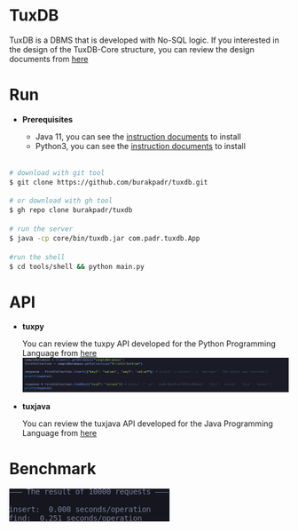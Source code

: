 # TuxDB

TuxDB is a DBMS that is developed with No-SQL logic. If you interested in the design of the TuxDB-Core structure, you can review the design documents from [here](https://github.com/burakpadr/tuxdb/tree/main/docs/design)

# Run
  
 - **Prerequisites**
 
	 - Java 11,  you can see the [instruction documents](https://docs.oracle.com/en/java/javase/11/install/overview-jdk-installation.html#GUID-8677A77F-231A-40F7-98B9-1FD0B48C346A) to install
	 - Python3,  you can see the [instruction documents](https://www.python.org/) to install

```bash

# download with git tool
$ git clone https://github.com/burakpadr/tuxdb.git

# or download with gh tool
$ gh repo clone burakpadr/tuxdb

# run the server
$ java -cp core/bin/tuxdb.jar com.padr.tuxdb.App

#run the shell
$ cd tools/shell && python main.py

```
# API

- **tuxpy**
 
	 You can review the tuxpy API developed for the Python Programming Language from [here](https://github.com/burakpadr/tuxdb/tree/main/api/tuxpy)
	 ![](https://raw.githubusercontent.com/burakpadr/tuxdb/main/docs/media/tuxpy.png)
	 
- **tuxjava**

	You can review the tuxjava API developed for the Java Programming Language from [here](https://github.com/burakpadr/tuxdb/tree/main/api/tuxjava)

# Benchmark

![](https://raw.githubusercontent.com/burakpadr/tuxdb/main/docs/media/tuxdb-benchmark.png)
